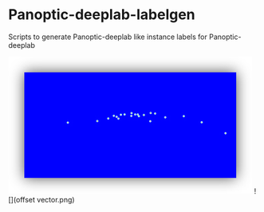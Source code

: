 # Panoptic-deeplab-labelgen
Scripts to generate Panoptic-deeplab like instance labels for Panoptic-deeplab


![](distributions.png)  ![](offset vector.png)
